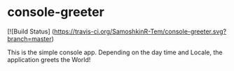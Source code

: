 console-greeter
=================
[![Build Status] (https://travis-ci.org/SamoshkinR-Tem/console-greeter.svg?branch=master)

This is the simple console app.
Depending on the day time and Locale, the application greets the World!
